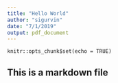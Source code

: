 ```yaml
---
title: "Hello World"
author: "sigurvin"
date: "7/1/2019"
output: pdf_document
---
```


```{r setup, include=FALSE}
knitr::opts_chunk$set(echo = TRUE)
```

## This is a markdown file